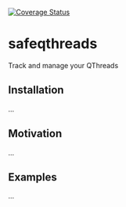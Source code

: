 [![Coverage Status](https://coveralls.io/repos/github/simongarisch/safeqthreads/badge.svg?branch=master)](https://coveralls.io/github/simongarisch/safeqthreads?branch=master)

# safeqthreads

Track and manage your QThreads

## Installation
...

## Motivation
...

## Examples
...
